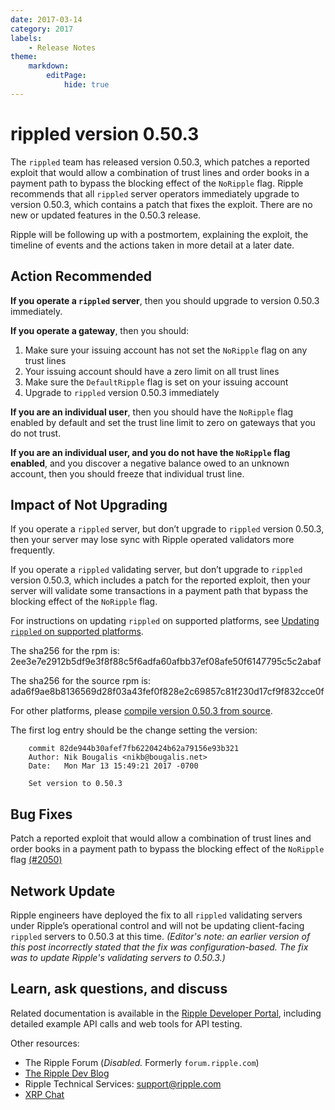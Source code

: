 ```yaml
---
date: 2017-03-14
category: 2017
labels:
    - Release Notes
theme:
    markdown:
        editPage:
            hide: true
---
```

# rippled version 0.50.3

The `rippled` team has released version 0.50.3, which patches a reported exploit that would allow a combination of trust lines and order books in a payment path to bypass the blocking effect of the `NoRipple` flag. Ripple recommends that all `rippled` server operators immediately upgrade to version 0.50.3, which contains a patch that fixes the exploit. There are no new or updated features in the 0.50.3 release.

Ripple will be following up with a postmortem, explaining the exploit, the timeline of events and the actions taken in more detail at a later date.

## Action Recommended

**If you operate a `rippled` server**, then you should upgrade to version 0.50.3 immediately.

**If you operate a gateway**, then you should:
1. Make sure your issuing account has not set the `NoRipple` flag on any trust lines
2. Your issuing account should have a zero limit on all trust lines
3. Make sure the `DefaultRipple` flag is set on your issuing account
4. Upgrade to `rippled` version 0.50.3 immediately

**If you are an individual user**, then you should have the `NoRipple` flag enabled by default and set the trust line limit to zero on gateways that you do not trust.

**If you are an individual user, and you do not have the `NoRipple` flag enabled**, and you discover a negative balance owed to an unknown account, then you should freeze that individual trust line.

## Impact of Not Upgrading

If you operate a `rippled` server, but don’t upgrade to `rippled` version 0.50.3, then your server may lose sync with Ripple operated validators more frequently.

If you operate a `rippled` validating server, but don’t upgrade to `rippled` version 0.50.3, which includes a patch for the reported exploit, then your server will validate some transactions in a payment path that bypass the blocking effect of the `NoRipple` flag.

For instructions on updating `rippled` on supported platforms, see [Updating `rippled` on supported platforms](https://ripple.com/build/rippled-setup/#updating-rippled).

The sha256 for the rpm is: 2ee3e7e2912b5df9e3f8f88c5f6adfa60afbb37ef08afe50f6147795c5c2abaf

The sha256 for the source rpm is: ada6f9ae8b8136569d28f03a43fef0f828e2c69857c81f230d17cf9f832cce0f

For other platforms, please [compile version 0.50.3 from source](https://github.com/ripple/rippled/tree/master/Builds).

The first log entry should be the change setting the version:

        commit 82de944b30afef7fb6220424b62a79156e93b321
        Author: Nik Bougalis <nikb@bougalis.net>
        Date:   Mon Mar 13 15:49:21 2017 -0700

        Set version to 0.50.3

## Bug Fixes

Patch a reported exploit that would allow a combination of trust lines and order books in a payment path to bypass the blocking effect of the `NoRipple` flag [(#2050)](https://github.com/ripple/rippled/pull/2050/commits/0b187a6a4eb503c91efca997aae32c4c9b45f115)

## Network Update

Ripple engineers have deployed the fix to all `rippled` validating servers under Ripple’s operational control and will not be updating client-facing `rippled` servers to 0.50.3 at this time. _(Editor's note: an earlier version of this post incorrectly stated that the fix was configuration-based. The fix was to update Ripple's validating servers to 0.50.3.)_

## Learn, ask questions, and discuss
Related documentation is available in the [Ripple Developer Portal](https://ripple.com/build/), including detailed example API calls and web tools for API testing.

Other resources:

* The Ripple Forum (_Disabled._ Formerly `forum.ripple.com`)
* [The Ripple Dev Blog](https://developers.ripple.com/blog/)
* Ripple Technical Services: <support@ripple.com>
* [XRP Chat](http://www.xrpchat.com/)
